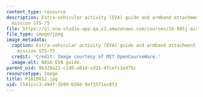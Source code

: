 ```yaml
---
content_type: resource
description: Extra-vehicular activity (EVA) guide and armband attachment for shuttle
  mission STS-75
file: https://ol-ocw-studio-app-qa.s3.amazonaws.com/courses/16-885j-aircraft-systems-engineering-fall-2005/5541ccc3d9df3b99b5609ef35f1ec8f3_P1010012.jpg
file_type: image/jpeg
image_metadata:
  caption: Extra-vehicular activity (EVA) guide and armband attachment for shuttle
    mission STS-75
  credit: 'Credit: Image courtesy of MIT OpenCourseWare.'
  image-alt: NASA EVA guide.
parent_uid: 96328a21-c2d8-a614-cd21-47cefc1ed75c
resourcetype: Image
title: P1010012.jpg
uid: 5541ccc3-d9df-3b99-b560-9ef35f1ec8f3
---
```


